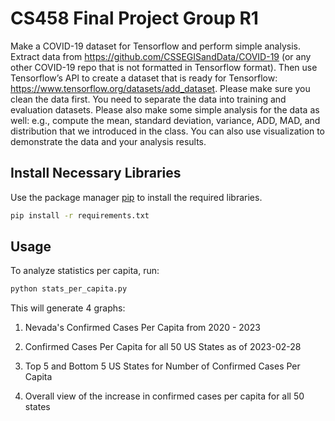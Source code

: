 # CS458 Final Project Group R1

Make a COVID-19 dataset for Tensorflow and perform simple analysis. Extract data from https://github.com/CSSEGISandData/COVID-19 (or any other COVID-19 repo that is not formatted in Tensorflow format). Then use Tensorflow’s API to create a dataset that is ready for Tensorflow: https://www.tensorflow.org/datasets/add_dataset. Please make sure you clean the data first. You need to separate the data into training and evaluation datasets. Please also make some simple analysis for the data as well: e.g., compute the mean, standard deviation, variance, ADD, MAD, and distribution that we introduced in the class. You can also use visualization to demonstrate the data and your analysis results.

## Install Necessary Libraries

Use the package manager [pip](https://pip.pypa.io/en/stable/) to install the required libraries.

```bash
pip install -r requirements.txt
```

## Usage

To analyze statistics per capita, run:
```bash
python stats_per_capita.py
```
This will generate 4 graphs:

1. Nevada's Confirmed Cases Per Capita from 2020 - 2023

2. Confirmed Cases Per Capita for all 50 US States as of 2023-02-28

3. Top 5 and Bottom 5 US States for Number of Confirmed Cases Per Capita

4. Overall view of the increase in confirmed cases per capita for all 50 states
